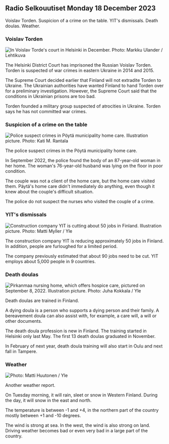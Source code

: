 Radio Selkouutiset Monday 18 December 2023
---------------------------------------

Voislav Torden. Suspicion of a crime on the table. YIT's dismissals. Death doulas. Weather.

### Voislav Torden

![In Voislav Torde's court in Helsinki in December. Photo: Markku Ulander / Lehtikuva](https://images.cdn.yle.fi/image/upload/c_crop,h_2880,w_5120,x_0,y_221/ar_1.7777777777777777,c_fill,g_faces,h_675,w_1200/dpr_1.0/q_auto:eco/f_auto/fl_lossy/v1702900622/39-12171606580332487c1e)

The Helsinki District Court has imprisoned the Russian Voislav Torden. Torden is suspected of war crimes in eastern Ukraine in 2014 and 2015.

The Supreme Court decided earlier that Finland will not extradite Torden to Ukraine. The Ukrainian authorities have wanted Finland to hand Torden over for a preliminary investigation. However, the Supreme Court said that the conditions in Ukrainian prisons are too bad.

Torden founded a military group suspected of atrocities in Ukraine. Torden says he has not committed war crimes.

### Suspicion of a crime on the table

![Police suspect crimes in Pöytä municipality home care. Illustration picture. Photo: Kati M. Rantala](https://images.cdn.yle.fi/image/upload/c_crop,h_2265,w_4028,x_3,y_0/ar_1.7777777777777777,c_fill,g_faces,h_675,w_1200/dpr_1.0/q_auto:eco/f_auto/fl_lossy/v1697011663/39-11844756526475b78c4c)

The police suspect crimes in the Pöytä municipality home care.

In September 2022, the police found the body of an 87-year-old woman in her home. The woman's 76-year-old husband was lying on the floor in poor condition.

The couple was not a client of the home care, but the home care visited them. Päytä's home care didn't immediately do anything, even though it knew about the couple's difficult situation.

The police do not suspect the nurses who visited the couple of a crime.

### YIT's dismissals

![Construction company YIT is cutting about 50 jobs in Finland. Illustration picture. Photo: Matti Myller / Yle](https://images.cdn.yle.fi/image/upload/c_crop,h_3284,w_5839,x_0,y_183/ar_1.7777777777777777,c_fill,g_faces,h_675,w_1200/dpr_1.0/q_auto:eco/f_auto/fl_lossy/v1684497754/39-1116274646761f123a4f)

The construction company YIT is reducing approximately 50 jobs in Finland. In addition, people are furloughed for a limited period.

The company previously estimated that about 90 jobs need to be cut. YIT employs about 5,000 people in 9 countries.

### Death doulas

![Pirkanmaa nursing home, which offers hospice care, pictured on September 8, 2022. Illustration picture. Photo: Juha Kokkala / Yle](https://images.cdn.yle.fi/image/upload/c_crop,h_2258,w_4029,x_0,y_0/ar_1.7777777777777777,c_fill,g_faces,h_675,w_1200/dpr_1.0/q_auto:eco/f_auto/fl_lossy/v1662632933/39-10048756319c22aa9914)

Death doulas are trained in Finland.

A dying doula is a person who supports a dying person and their family. A bereavement doula can also assist with, for example, a care will, a will or other documents.

The death doula profession is new in Finland. The training started in Helsinki only last May. The first 13 death doulas graduated in November.

In February of next year, death doula training will also start in Oulu and next fall in Tampere.

### Weather

![ Photo: Matti Huutonen / Yle](https://images.cdn.yle.fi/image/upload/c_crop,h_1080,w_1919,x_0,y_0/ar_1.7777777777777777,c_fill,g_faces,h_675,w_1200/dpr_1.0/q_auto:eco/f_auto/fl_lossy/v1702910464/39-1217359658059dced559)

Another weather report.

On Tuesday morning, it will rain, sleet or snow in Western Finland. During the day, it will snow in the east and north.

The temperature is between -1 and +4, in the northern part of the country mostly between +1 and -10 degrees.

The wind is strong at sea. In the west, the wind is also strong on land. Driving weather becomes bad or even very bad in a large part of the country.